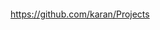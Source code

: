 ```Список практических проектов, которые может решить любой человек на любом языке программирования (см. решения ). Эти проекты разделены на несколько категорий, и каждая категория имеет свою собственную папку.
```
https://github.com/karan/Projects
